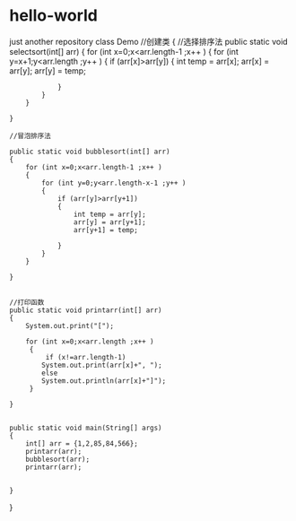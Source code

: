 # hello-world
just another repository
class Demo    //创建类
{
	//选择排序法
	public static void selectsort(int[] arr)
	{
		for (int x=0;x<arr.length-1 ;x++ )
		{
			for (int y=x+1;y<arr.length ;y++ )
			{
				if (arr[x]>arr[y])
				{
					int temp = arr[x];
					arr[x] = arr[y];
					arr[y] = temp;
					
				}
			}
		}
		
	}

	//冒泡排序法

	public static void bubblesort(int[] arr)
	{
		for (int x=0;x<arr.length-1 ;x++ )
		{
			for (int y=0;y<arr.length-x-1 ;y++ )
			{
				if (arr[y]>arr[y+1])
				{
					int temp = arr[y];
					arr[y] = arr[y+1];
					arr[y+1] = temp;
					
				}
			}
		}
		
	}


	//打印函数
	public static void printarr(int[] arr)
	{
		System.out.print("[");

		for (int x=0;x<arr.length ;x++ )
		 {
			 if (x!=arr.length-1)		
			System.out.print(arr[x]+", ");
			else
			System.out.println(arr[x]+"]");
		 }
	
	}


	public static void main(String[] args)
	{
		int[] arr = {1,2,85,84,566};
		printarr(arr);
		bubblesort(arr);
		printarr(arr);

	
	}

}

